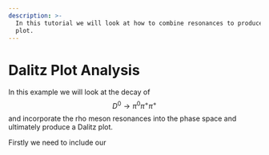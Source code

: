 ```yaml
---
description: >-
  In this tutorial we will look at how to combine resonances to produce a Dalitz
  plot.
---
```


# Dalitz Plot Analysis

In this example we will look at the decay of $$D^0 \rightarrow \pi^0 \pi^+ \pi^+ $$and incorporate the rho meson resonances into the phase space and ultimately produce a Dalitz plot.

Firstly we need to include our 



